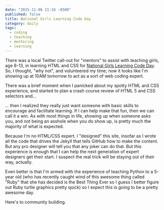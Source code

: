 ```yaml
---
date: "2015-11-06 21:16 -0500"
published: false
title: National Girls Learning Code Day
category: daily
tags: 
  - coding
  - teaching
  - mentoring
  - learning
---
```


There was a local Twitter call-out for "mentors" to assist with teaching girls, age 8-13, in learning HTML and CSS for [National Girls Learning Code Day](https://www.eventbrite.ca/e/kitchener-waterloo-national-girls-learning-code-day-for-girls-ages-8-13-their-parentguardian-tickets-18338143882). So, I thought, "why not", and volunteered my time; now it looks like I'm showing up at 10AM tomorrow to act as a sort of web coding expert.

There was a brief moment when I panicked about my spotty HTML and CSS experience, and started to plan a crash course review of HTML 5 and CSS selectors and...

... then I realized they really just want someone with basic skills to encourage and facilitate learning. If I can help make that fun, then we can call it a win. As with most things in life, showing up when someone asks you,  and not being an asshole when you do show up, is pretty much the majority of what is expected.

Because I'm no HTML/CSS expert. I "designed" this site, insofar as I wrote all the code that drives the Jekyll that tells GitHub how to make the content. But any pro designer will tell you that any joker can do that. But this experience is enough that I can help the next generation of expert designers get their start. I suspect the real trick will be staying out of their way, actually.

Even better is that I'm armed with the experience of teaching Python to a 5-year old (who has recently caught wind of this awesome thing called "Ruby" that she has decided is the Best Thing Ever so I guess I better figure out Ruby turtle graphics pretty quick) so I expect this is going to be a pretty awesome day.

Here's to community building.